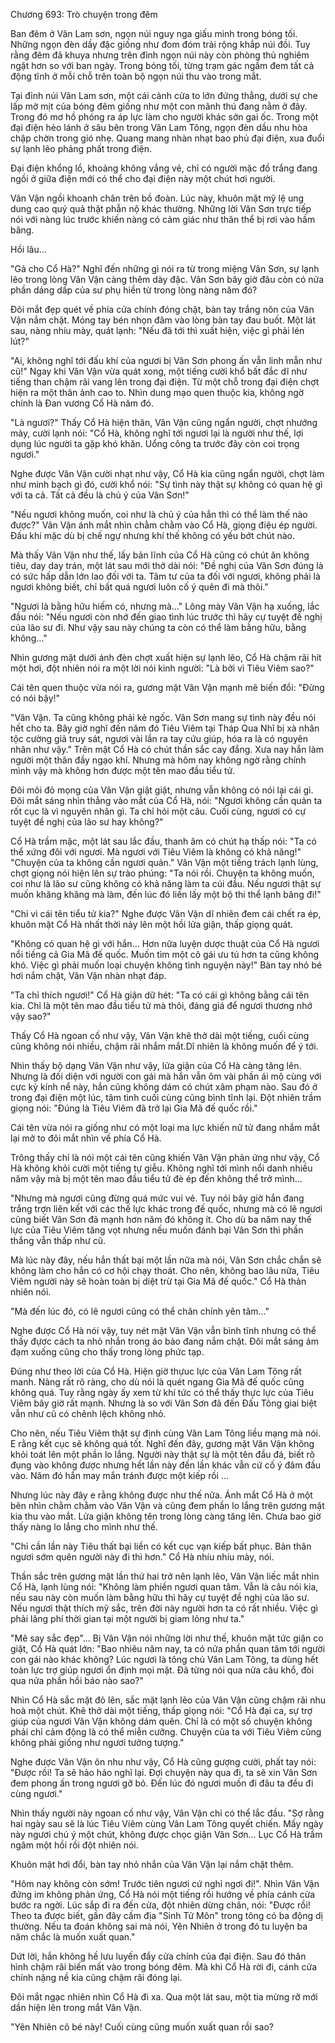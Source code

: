 




Chương 693: Trò chuyện trong đêm


Ban đêm ở Vân Lam sơn, ngọn núi nguy nga giấu mình trong bóng tối. Những ngọn đèn dầy đặc giống như đom đóm trải rộng khắp núi đồi. Tuy rằng đêm đã khuya nhưng trên đỉnh ngọn núi này còn phòng thủ nghiêm ngặt hơn so với ban ngày. Trong bóng tối, từng trạm gác ngầm đem tất cả động tĩnh ở mỗi chỗ trên toàn bộ ngọn núi thu vào trong mắt.

Tại đỉnh núi Vân Lam sơn, một cái cảnh cửa to lớn đứng thẳng, dưới sự che lấp mờ mịt của bóng đêm giống như một con mãnh thú đang nằm ở đây. Trong đó mơ hồ phóng ra áp lực làm cho người khác sởn gai ốc. Trong một đại điện hẻo lánh ở sâu bên trong Vân Lam Tông, ngọn đèn dầu nhu hòa chập chờn trong gió nhẹ. Quang mang nhàn nhạt bao phủ đại điện, xua đuổi sự lạnh lẽo phảng phất trong điện.

Đại điện khổng lồ, khoảng không vắng vẻ, chỉ có người mặc đồ trắng đang ngồi ở giữa điện mới có thể cho đại điện này một chút hơi người.

Vân Vận ngồi khoanh chân trên bồ đoàn. Lúc này, khuôn mặt mỹ lệ ung dung cao quý quả thật phẫn nộ khác thường. Những lời Vân Sơn trực tiếp nói với nàng lúc trước khiến nàng có cảm giác như thân thể bị rơi vào hầm băng.

Hồi lâu…

"Gả cho Cổ Hà?" Nghĩ đến những gì nói ra từ trong miệng Vân Sơn, sự lạnh lẽo trong lòng Vân Vận càng thêm dày đặc. Vân Sơn bây giờ đâu còn có nửa phần dáng dấp của sư phụ hiền từ trong lòng nàng năm đó?

Đôi mắt đẹp quét về phía cửa chính đóng chặt, bàn tay trắng nõn của Vân Vận nắm chặt. Móng tay bén nhọn đâm vào lòng bàn tay đau buốt. Một lát sau, nàng nhíu mày, quát lạnh: "Nếu đã tới thì xuất hiện, việc gì phải lén lút?"

"Ai, không nghĩ tới đấu khí của ngươi bị Vân Sơn phong ấn vẫn linh mẫn như cũ!" Ngay khi Vân Vận vừa quát xong, một tiếng cười khổ bất đắc dĩ như tiếng than chậm rãi vang lên trong đại điện. Từ một chỗ trong đại điện chợt hiện ra một thân ảnh cao to. Nhìn dung mạo quen thuộc kia, không ngờ chính là Đan vương Cổ Hà năm đó.

"Là ngươi?" Thấy Cổ Hà hiện thân, Vân Vận cũng ngẩn người, chợt nhướng mày, cười lạnh nói: "Cổ Hà, không nghĩ tới ngươi lại là người như thế, lợi dụng lúc người ta gặp khó khăn. Uổng công ta trước đây còn coi trọng ngươi."

Nghe được Vân Vận cười nhạt như vậy, Cổ Hà kia cũng ngẩn người, chợt làm như minh bạch gì đó, cười khổ nói: "Sự tình này thật sự không có quan hệ gì với ta cả. Tất cả đều là chủ ý của Vân Sơn!"

"Nếu ngươi không muốn, coi như là chủ ý của hắn thì có thể làm thế nào được?" Vân Vận ánh mắt nhìn chằm chằm vào Cổ Hà, giọng điệu ép người. Đấu khí mặc dù bị chế ngự nhưng khí thế không có yếu bớt chút nào.

Mà thấy Vân Vận như thế, lấy bản lĩnh của Cổ Hà cũng có chút ăn không tiêu, day day trán, một lát sau mới thở dài nói: "Đề nghị của Vân Sơn đúng là có sức hấp dẫn lớn lao đối với ta. Tâm tư của ta đối với ngươi, không phải là ngươi không biết, chỉ bất quá ngươi luôn cố ý quên đi mà thôi."

"Ngươi là bằng hữu hiếm có, nhưng mà…" Lông mày Vân Vận hạ xuống, lắc đầu nói: "Nếu ngươi còn nhớ đến giao tình lúc trước thì hãy cự tuyệt đề nghị của lão sư đi. Như vậy sau này chúng ta còn có thể làm bằng hữu, bằng không…"

Nhìn gương mặt dưới ánh đèn chợt xuất hiện sự lạnh lẽo, Cổ Hà chậm rãi hít một hơi, đột nhiên nói ra một lời nói kinh người: "Là bởi vì Tiêu Viêm sao?"

Cái tên quen thuộc vừa nói ra, gương mặt Vân Vận mạnh mẽ biến đổi: "Đừng có nói bậy!"

"Vân Vận. Ta cũng không phải kẻ ngốc. Vân Sơn mang sự tình này đều nói hết cho ta. Bây giờ nghĩ đến năm đó Tiêu Viêm tại Tháp Qua Nhĩ bị xà nhân tộc cường giả truy sát, ngươi vài lần ra tay cứu giúp, hóa ra là có nguyên nhân như vậy." Trên mặt Cổ Hà có chút thần sắc cay đắng. Xưa nay hắn làm người một thân đầy ngạo khí. Nhưng mà hôm nay không ngờ rằng chính mình vậy mà không hơn được một tên mao đầu tiểu tử.

Đôi môi đỏ mọng của Vân Vận giật giật, nhưng vẫn không có nói lại cái gì. Đôi mắt sáng nhìn thẳng vào mắt của Cổ Hà, nói: "Ngươi không cần quản ta rốt cục là vì nguyên nhân gì. Ta chỉ hỏi một câu. Cuối cùng, ngươi có cự tuyệt đề nghị của lão sư hay không?"

Cổ Hà trầm mặc, một lát sau lắc đầu, thanh âm có chút hạ thấp nói: "Ta có thể xứng đôi với ngươi. Mà ngươi với Tiêu Viêm là không có khả năng!" "Chuyện của ta không cần ngươi quản." Vân Vận một tiếng trách lạnh lùng, chợt giọng nói hiện lên sự trào phúng: "Ta nói rồi. Chuyện ta không muốn, coi như là lão sư cũng không có khả năng làm ta cúi đầu. Nếu ngươi thật sự muốn khăng khăng mà làm, đến lúc đó liền lấy một bộ thi thể lạnh băng đi!"

"Chỉ vì cái tên tiểu tử kia?" Nghe được Vân Vận dĩ nhiên đem cái chết ra ép, khuôn mặt Cổ Hà nhất thời nảy lên một hồi lửa giận, thấp giọng quát.

"Không có quan hệ gì với hắn… Hơn nữa luyện dược thuật của Cổ Hà ngươi nổi tiếng cả Gia Mã đế quốc. Muốn tìm một cô gái ưu tú hơn ta cũng không khó. Việc gì phải muốn loại chuyện không tình nguyện này!" Bàn tay nhỏ bé hơi nắm chặt, Vân Vận nhàn nhạt đáp.

"Ta chỉ thích ngươi!" Cổ Hà giận dữ hét: "Ta có cái gì không bằng cái tên kia. Chỉ là một tên mao đầu tiểu tử mà thôi, đáng giá để ngươi thương nhớ vậy sao?"

Thấy Cổ Hà ngoan cố như vậy, Vân Vận khẽ thở dài một tiếng, cuối cùng cũng không nói nhiều, chậm rãi nhắm mắt.Dĩ nhiên là không muốn để ý tới.

Nhìn thấy bộ dạng Vân Vận như vậy, lửa giận của Cổ Hà càng tăng lên. Nhưng là đối diện với người con gái mà hắn vẫn ôm vài phần ái mộ cùng với cực kỳ kính nể này, hắn cũng không dám có chút xâm phạm nào. Sau đó ở trong đại điện một lúc, tâm tình cuối cùng cũng bình tĩnh lại. Đột nhiên trầm giọng nói: "Đúng là Tiêu Viêm đã trở lại Gia Mã đế quốc rồi."

Cái tên vừa nói ra giống như có một loại ma lực khiến nữ tử đang nhắm mắt lại mở to đôi mắt nhìn về phía Cổ Hà.

Trông thấy chỉ là nói một cái tên cũng khiến Vân Vận phản ứng như vậy, Cổ Hà không khỏi cười một tiếng tự giễu. Không nghĩ tới mình nổi danh nhiều năm vậy mà bị một tên mao đầu tiểu tử đè ép đến không thể trở mình…

"Nhưng mà ngươi cũng đừng quá mức vui vẻ. Tuy nói bây giờ hắn đang trắng trợn liên kết với các thế lực khác trong đế quốc, nhưng mà có lẽ ngươi cũng biết Vân Sơn đã mạnh hơn năm đó không ít. Cho dù ba năm nay thế lực của Tiêu Viêm tăng vọt nhưng nếu muốn đánh bại Vân Sơn thì phần thắng vẫn thấp như cũ.

Mà lúc này đây, nếu hắn thất bại một lần nữa mà nói, Vân Sơn chắc chắn sẽ không làm cho hắn có cơ hội chạy thoát. Cho nên, không bao lâu nữa, Tiêu Viêm người này sẽ hoàn toàn bị diệt trừ tại Gia Mã đế quốc." Cổ Hà thản nhiên nói.

"Mà đến lúc đó, có lẽ ngươi cũng có thể chân chính yên tâm…"

Nghe được Cổ Hà nói vậy, tuy nét mặt Vân Vận vẫn bình tĩnh nhưng có thể thấy đựơc cách ta nhỏ nhắn trong áo bào đang nắm chặt. Đôi mắt sáng ảm đạm xuống cũng cho thấy trong lòng phức tạp.

Đúng như theo lời của Cổ Hà. Hiện giờ thựuc lực của Vân Lam Tông rất manh. Nàng rất rõ ràng, cho dù nói là quét ngang Gia Mã đế quốc cũng không quá. Tuy rằng ngày ấy xem từ khí tức có thể thấy thực lực của Tiêu Viêm bây giờ rất mạnh. Nhưng là so với Vân Sơn đã đến Đấu Tông giai biệt vẫn như cũ có chênh lệch không nhỏ.

Cho nên, nếu Tiêu Viêm thật sự định cùng Vân Lam Tông liều mạng mà nói. E rằng kết cục sẽ không quá tốt. Nghĩ đến đây, gương mặt Vân Vận không khỏi toát lên một phần lo lắng. Người này thật sự là một tên đầu đá, biết rõ đụng vào không được nhưng hết lần này đến lần khác vẫn cứ cố ý đâm đầu vào. Năm đó hắn may mắn tránh được một kiếp rồi …

Nhưng lúc này đây e rằng không được như thế nữa. Ánh mắt Cổ Hà ở một bên nhìn chằm chằm vào Vân Vận và cũng đem phần lo lắng trên gương mặt kia thu vào mắt. Lửa giận không tên trong lòng càng tăng lên. Chưa bao giờ thấy nàng lo lắng cho mình như thế.

"Chỉ cần lần này Tiêu thất bại liền có kết cục vạn kiếp bất phục. Bản thân ngươi sớm quên người này đi thì hơn." Cổ Hà nhíu nhíu mày, nói.

Thần sắc trên gương mặt lần thứ hai trở nên lạnh lẽo, Vân Vận liếc mắt nhìn Cổ Hà, lạnh lùng nói: "Không làm phiền ngươi quan tâm. Vẫn là câu nói kia, nếu sau này còn muốn làm bằng hữu thì hãy cự tuyệt đề nghị của lão sư. Nếu ngươi thật thích mỹ sắc, trên đời này người hơn ta có rất nhiều. Việc gì phải lãng phí thời gian tại một người bị giam lỏng như ta."

"Mê say sắc đẹp"... Bị Vân Vận nói những lời như thế, khuôn mặt tức giận co giật, Cổ Hà quát lớn: "Bao nhiêu năm nay, ta có nửa phần quan tâm tới người con gái nào khác không? Lúc ngươi là tông chủ Vân Lam Tông, ta dùng hết toàn lực trợ giúp ngươi ổn định mọi mặt. Đã từng nói qua nửa câu khổ, đòi qua nửa phần hồi báo nào sao?"

Nhìn Cổ Hà sắc mặt đỏ lên, sắc mặt lạnh lẽo của Vân Vận cũng chậm rãi nhu hoà một chút. Khẽ thở dài một tiếng, thấp giọng nói: "Cổ Hà đại ca, sự trợ giúp của ngươi Vân Vận không dám quên. Chỉ là có một số chuyện không phải chỉ cảm động là có thể miễn cưỡng. Chuyện của ta với Tiêu Viêm cũng không phải giống như ngươi tưởng tượng."

Nghe được Vân Vận ôn nhu như vậy, Cổ Hà cũng gượng cười, phất tay nói: "Được rồi! Ta sẽ hảo hảo nghĩ lại. Đợi chuyện này qua đi, ta sẽ xin Vân Sơn đem phong ấn trong ngươi gỡ bỏ. Đến lúc đó ngươi muốn đi đâu ta đều đi cùng ngươi."

Nhìn thấy người này ngoan cố như vậy, Vân Vận chỉ có thể lắc đầu. "Sợ rằng hai ngày sau sẽ là lúc Tiêu Viêm cùng Vân Lam Tông quyết chiến. Mấy ngày này ngươi chú ý một chút, không được chọc giận Vân Sơn... Lục Cổ Hà trầm ngâm một hồi rồi đột nhiên nói.

Khuôn mặt hơi đổi, bàn tay nhỏ nhắn của Vân Vận lại nắm chặt thêm.

"Hôm nay không còn sớm! Trước tiên ngươi cứ nghỉ ngơi đi!". Nhìn Vân Vận đứng im không phản ứng, Cổ Hà nói một tiếng rồi hướng về phía cánh cửa bước ra ngời. Lúc sắp đi ra đến cửa, đột nhiên dừng chân, nói: "Được rồi! Theo ta được biết, gần đây cấm địa "Sinh Tử Môn" trong tông có ba động dị thường. Nếu ta đoán không sai mà nói, Yên Nhiên ở trong đó tu luyện ba năm chắc là muốn xuất quan."

Dứt lời, hắn không hề lưu luyến đẩy cửa chính của đại điện. Sau đó thân hình chậm rãi biến mất vào trong bóng đêm. Mà khi Cổ Hà rời đi, cánh cửa chính nặng nề kia cũng chậm rãi đóng lại.

Đôi mắt ngạc nhiên nhìn Cổ Hà đi xa. Qua một lát sau, một tia mừng rỡ mới dần hiện lên trong mắt Vân Vận.

"Yên Nhiên cô bé này! Cuối cùng cũng muốn xuất quan rồi sao?




